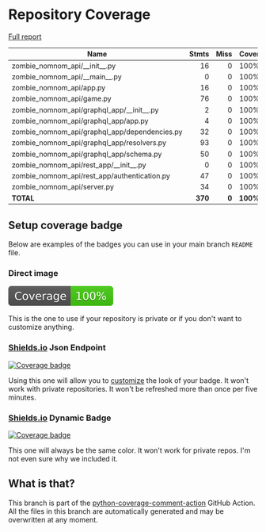 # Repository Coverage

[Full report](https://htmlpreview.github.io/?https://github.com/Carrera-Dev-Consulting/zombie-nomnom-api/blob/python-coverage-comment-action-data/htmlcov/index.html)

| Name                                             |    Stmts |     Miss |    Cover |   Missing |
|------------------------------------------------- | -------: | -------: | -------: | --------: |
| zombie\_nomnom\_api/\_\_init\_\_.py              |       16 |        0 |     100% |           |
| zombie\_nomnom\_api/\_\_main\_\_.py              |        0 |        0 |     100% |           |
| zombie\_nomnom\_api/app.py                       |       16 |        0 |     100% |           |
| zombie\_nomnom\_api/game.py                      |       76 |        0 |     100% |           |
| zombie\_nomnom\_api/graphql\_app/\_\_init\_\_.py |        2 |        0 |     100% |           |
| zombie\_nomnom\_api/graphql\_app/app.py          |        4 |        0 |     100% |           |
| zombie\_nomnom\_api/graphql\_app/dependencies.py |       32 |        0 |     100% |           |
| zombie\_nomnom\_api/graphql\_app/resolvers.py    |       93 |        0 |     100% |           |
| zombie\_nomnom\_api/graphql\_app/schema.py       |       50 |        0 |     100% |           |
| zombie\_nomnom\_api/rest\_app/\_\_init\_\_.py    |        0 |        0 |     100% |           |
| zombie\_nomnom\_api/rest\_app/authentication.py  |       47 |        0 |     100% |           |
| zombie\_nomnom\_api/server.py                    |       34 |        0 |     100% |           |
|                                        **TOTAL** |  **370** |    **0** | **100%** |           |


## Setup coverage badge

Below are examples of the badges you can use in your main branch `README` file.

### Direct image

[![Coverage badge](https://raw.githubusercontent.com/Carrera-Dev-Consulting/zombie-nomnom-api/python-coverage-comment-action-data/badge.svg)](https://htmlpreview.github.io/?https://github.com/Carrera-Dev-Consulting/zombie-nomnom-api/blob/python-coverage-comment-action-data/htmlcov/index.html)

This is the one to use if your repository is private or if you don't want to customize anything.

### [Shields.io](https://shields.io) Json Endpoint

[![Coverage badge](https://img.shields.io/endpoint?url=https://raw.githubusercontent.com/Carrera-Dev-Consulting/zombie-nomnom-api/python-coverage-comment-action-data/endpoint.json)](https://htmlpreview.github.io/?https://github.com/Carrera-Dev-Consulting/zombie-nomnom-api/blob/python-coverage-comment-action-data/htmlcov/index.html)

Using this one will allow you to [customize](https://shields.io/endpoint) the look of your badge.
It won't work with private repositories. It won't be refreshed more than once per five minutes.

### [Shields.io](https://shields.io) Dynamic Badge

[![Coverage badge](https://img.shields.io/badge/dynamic/json?color=brightgreen&label=coverage&query=%24.message&url=https%3A%2F%2Fraw.githubusercontent.com%2FCarrera-Dev-Consulting%2Fzombie-nomnom-api%2Fpython-coverage-comment-action-data%2Fendpoint.json)](https://htmlpreview.github.io/?https://github.com/Carrera-Dev-Consulting/zombie-nomnom-api/blob/python-coverage-comment-action-data/htmlcov/index.html)

This one will always be the same color. It won't work for private repos. I'm not even sure why we included it.

## What is that?

This branch is part of the
[python-coverage-comment-action](https://github.com/marketplace/actions/python-coverage-comment)
GitHub Action. All the files in this branch are automatically generated and may be
overwritten at any moment.